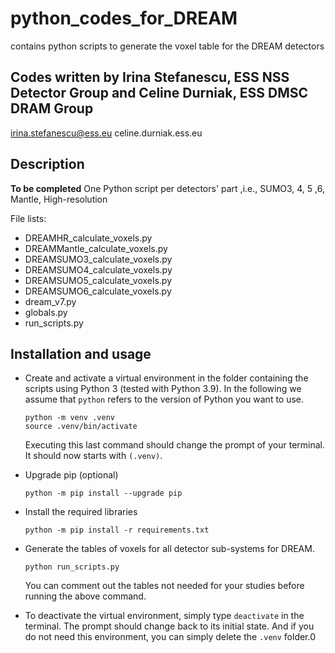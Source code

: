 # python_codes_for_DREAM
contains python scripts to generate the voxel table for the DREAM detectors

## Codes written by Irina Stefanescu, ESS NSS Detector Group and Celine Durniak, ESS DMSC DRAM Group

irina.stefanescu@ess.eu
celine.durniak.ess.eu

## Description

**To be completed**
One Python script per detectors' part ,i.e., SUMO3, 4, 5 ,6, Mantle, High-resolution 

File lists:

- DREAMHR_calculate_voxels.py
- DREAMMantle_calculate_voxels.py
- DREAMSUMO3_calculate_voxels.py
- DREAMSUMO4_calculate_voxels.py
- DREAMSUMO5_calculate_voxels.py
- DREAMSUMO6_calculate_voxels.py
- dream_v7.py
- globals.py 
- run_scripts.py


## Installation and usage

- Create and activate a virtual environment in the folder containing the scripts using Python 3 
  (tested with Python 3.9). In the following we assume that `python` refers to the version of 
  Python you want to use.

   ```
   python -m venv .venv
   source .venv/bin/activate
   ```
   Executing this last command should change the prompt of your terminal. It should now starts with `(.venv)`. 

- Upgrade pip (optional)

  ```
  python -m pip install --upgrade pip
  ```

- Install the required libraries

  ```
  python -m pip install -r requirements.txt
  ```

- Generate the tables of voxels for all detector sub-systems for DREAM.

  ```
  python run_scripts.py
  ```
  You can comment out the tables not needed for your studies before running the above command.
  
- To deactivate the virtual environment, simply type `deactivate` in the terminal. The prompt should change back to 
  its initial state. And if you do not need this environment, you can simply delete the `.venv` folder.0
